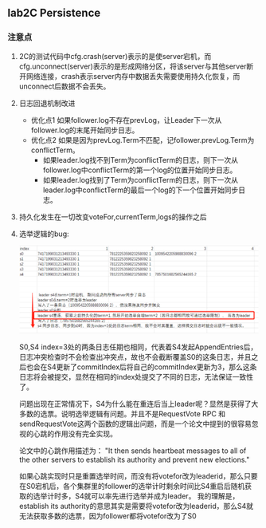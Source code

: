 ## lab2C Persistence

### 注意点
1. 2C的测试代码中cfg.crash(server)表示的是使server宕机，而cfg.unconnect(server)表示的是形成网络分区，将该server与其他server断开网络连接，crash表示server内存中数据丢失需要使用持久化恢复，而unconnect后数据不会丢失。
2. 日志回退机制改进
   - 优化点1
    如果follower.log不存在prevLog，让Leader下一次从follower.log的末尾开始同步日志。
   - 优化点2
    如果是因为prevLog.Term不匹配，记follower.prevLog.Term为conflictTerm。
      +  如果leader.log找不到Term为conflictTerm的日志，则下一次从follower.log中conflictTerm的第一个log的位置开始同步日志。
      +  如果leader.log找到了Term为conflictTerm的日志，则下一次从leader.log中conflictTerm的最后一个log的下一个位置开始同步日志。

3. 持久化发生在一切改变voteFor,currentTerm,logs的操作之后
4. 选举逻辑的bug:
   
   ![Alt text](../image/image12.png)
   
   S0,S4 index=3处的两条日志任期也相同，代表着S4发起AppendEntries后，日志冲突检查时不会检查出冲突点，故也不会截断覆盖S0的这条日志，并且之后也会在S4更新了commitIndex后将自己的commitIndex更新为3，那么这条日志将会被提交，显然在相同的index处提交了不同的日志，无法保证一致性了。
   
    问题出现在正常情况下，S4为什么能在重连后当上leader呢？显然是获得了大多数的选票。说明选举逻辑有问题。并且不是RequestVote RPC 和 sendRequestVote这两个函数的逻辑出问题，而是一个论文中提到的很容易忽视的心跳的作用没有完全实现。

    论文中的心跳作用描述为：
    "It then sends heartbeat messages to all of the other servers to establish its authority and prevent new elections."

    如果心跳实现时只是重置选举时间，而没有将votefor改为leaderid，那么只要在S0宕机后，各个集群里的follower的选举计时剩余时间比S4重启后随机获取的选举计时多，S4就可以率先进行选举并成为leader。
    我的理解是，establish its authority的意思其实是需要将votefor改为leaderid，那么S4就无法获取多数的选票，因为follower都将votefor改为了S0